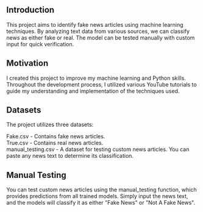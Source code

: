 ## Introduction

This project aims to identify fake news articles using machine learning techniques. By analyzing text data from various sources, we can classify news as either fake or real. The model can be tested manually with custom input for quick verification.<br>

## Motivation

I created this project to improve my machine learning and Python skills. Throughout the development process, I utilized various YouTube tutorials to guide my understanding and implementation of the techniques used.<br>

## Datasets

The project utilizes three datasets:<br>

Fake.csv - Contains fake news articles. <br>
True.csv - Contains real news articles. <br>
manual_testing.csv - A dataset for testing custom news articles. You can paste any news text to determine its classification.<br>


## Manual Testing

You can test custom news articles using the manual_testing function, which provides predictions from all trained models. Simply input the news text, and the models will classify it as either "Fake News" or "Not A Fake News".<br>

